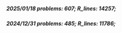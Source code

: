 ##### 2025/01/18   problems: 607;   R_lines: 14257;
##### 2024/12/31   problems: 485;   R_lines: 11786;
